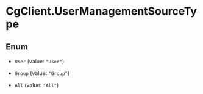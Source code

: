# CgClient.UserManagementSourceType

## Enum


* `User` (value: `"User"`)

* `Group` (value: `"Group"`)

* `All` (value: `"All"`)


